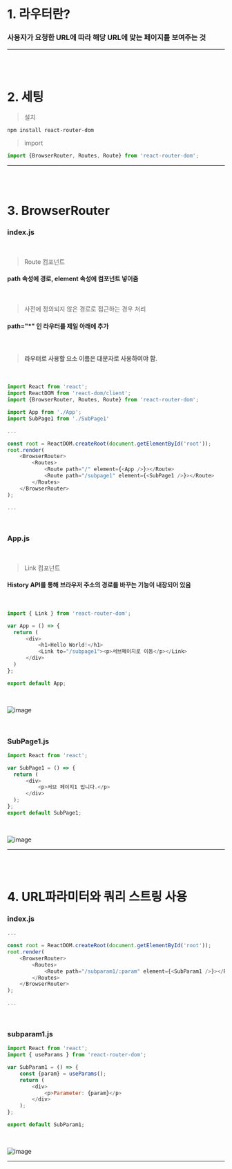 # 1. 라우터란?

### 사용자가 요청한 URL에 따라 해당 URL에 맞는 페이지를 보여주는 것

---
<br><br>

# 2. 세팅

> 설치
```
npm install react-router-dom
```

> import
```javascript
import {BrowserRouter, Routes, Route} from 'react-router-dom';
```

---
<br><br>

# 3. BrowserRouter

### index.js

<br>

> Route 컴포넌트
#### path 속성에 경로, element 속성에 컴포넌트 넣어줌
<br>

> 사전에 정의되지 않은 경로로 접근하는 경우 처리
#### path="*" 인 라우터를 제일 아래에 추가
<br>

> #### 라우터로 사용할 요소 이름은 대문자로 사용하여야 함.


<br>


```javascript
import React from 'react';
import ReactDOM from 'react-dom/client';
import {BrowserRouter, Routes, Route} from 'react-router-dom';

import App from './App';
import SubPage1 from './SubPage1'

...

const root = ReactDOM.createRoot(document.getElementById('root'));
root.render(
    <BrowserRouter>
        <Routes>
            <Route path="/" element={<App />}></Route>
            <Route path="/subpage1" element={<SubPage1 />}></Route>
        </Routes>
    </BrowserRouter>
);

...
```
<br>

### App.js

<br>

> Link 컴포넌트
#### History API를 통해 브라우저 주소의 경로를 바꾸는 기능이 내장되어 있음

<br>

```javascript
import { Link } from 'react-router-dom';

var App = () => {
  return (
      <div>
          <h1>Hello World!</h1>
          <Link to="/subpage1"><p>서브페이지로 이동</p></Link>
      </div>
  )
};

export default App;
```
<br>

![image](https://github.com/Project-Division/about_react/assets/68108664/e8360933-f4e6-4d95-a779-07bfce2b1388)

<br>

### SubPage1.js
```javascript
import React from 'react';

var SubPage1 = () => {
  return (
      <div>
          <p>서브 페이지1 입니다.</p>
      </div>
  );
};
export default SubPage1;
```
<br>

![image](https://github.com/Project-Division/about_react/assets/68108664/21a0d0a8-ff28-4662-bf61-cea23c28a1b0)

---
<br><br>

# 4. URL파라미터와 쿼리 스트링 사용

### index.js

```javascript
...

const root = ReactDOM.createRoot(document.getElementById('root'));
root.render(
    <BrowserRouter>
        <Routes>
            <Route path="/subparam1/:param" element={<SubParam1 />}></Route>
        </Routes>
    </BrowserRouter>
);

...
```

<br>

### subparam1.js
```javascript
import React from 'react';
import { useParams } from 'react-router-dom';

var SubParam1 = () => {
    const {param} = useParams();
    return (
        <div>
            <p>Parameter: {param}</p>
        </div>
    );
};

export default SubParam1;
```

<br>

![image](https://github.com/Project-Division/about_react/assets/68108664/d80a203c-3a49-4ad1-af4d-4304f01dd83a)

---
<br><br>
